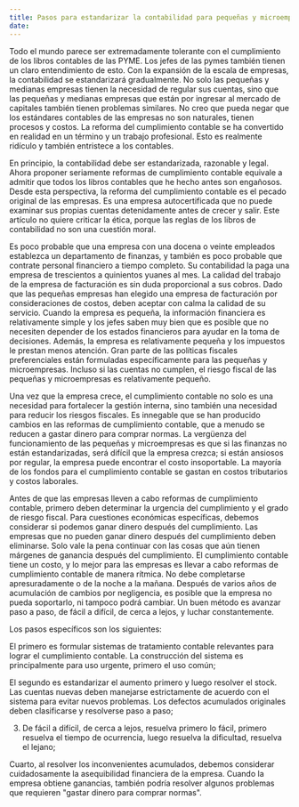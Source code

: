 ```yaml
---
title: Pasos para estandarizar la contabilidad para pequeñas y microempresas
date: 
---
```

Todo el mundo parece ser extremadamente tolerante con el cumplimiento de los libros contables de las PYME. Los jefes de las pymes también tienen un claro entendimiento de esto. Con la expansión de la escala de empresas, la contabilidad se estandarizará gradualmente. No solo las pequeñas y medianas empresas tienen la necesidad de regular sus cuentas, sino que las pequeñas y medianas empresas que están por ingresar al mercado de capitales también tienen problemas similares. No creo que pueda negar que los estándares contables de las empresas no son naturales, tienen procesos y costos. La reforma del cumplimiento contable se ha convertido en realidad en un término y un trabajo profesional. Esto es realmente ridículo y también entristece a los contables.
<!-- more -->
En principio, la contabilidad debe ser estandarizada, razonable y legal. Ahora proponer seriamente reformas de cumplimiento contable equivale a admitir que todos los libros contables que he hecho antes son engañosos. Desde esta perspectiva, la reforma del cumplimiento contable es el pecado original de las empresas. Es una empresa autocertificada que no puede examinar sus propias cuentas detenidamente antes de crecer y salir. Este artículo no quiere criticar la ética, porque las reglas de los libros de contabilidad no son una cuestión moral.

Es poco probable que una empresa con una docena o veinte empleados establezca un departamento de finanzas, y también es poco probable que contrate personal financiero a tiempo completo. Su contabilidad la paga una empresa de trescientos a quinientos yuanes al mes. La calidad del trabajo de la empresa de facturación es sin duda proporcional a sus cobros. Dado que las pequeñas empresas han elegido una empresa de facturación por consideraciones de costos, deben aceptar con calma la calidad de su servicio. Cuando la empresa es pequeña, la información financiera es relativamente simple y los jefes saben muy bien que es posible que no necesiten depender de los estados financieros para ayudar en la toma de decisiones. Además, la empresa es relativamente pequeña y los impuestos le prestan menos atención. Gran parte de las políticas fiscales preferenciales están formuladas específicamente para las pequeñas y microempresas. Incluso si las cuentas no cumplen, el riesgo fiscal de las pequeñas y microempresas es relativamente pequeño.

Una vez que la empresa crece, el cumplimiento contable no solo es una necesidad para fortalecer la gestión interna, sino también una necesidad para reducir los riesgos fiscales. Es innegable que se han producido cambios en las reformas de cumplimiento contable, que a menudo se reducen a gastar dinero para comprar normas. La vergüenza del funcionamiento de las pequeñas y microempresas es que si las finanzas no están estandarizadas, será difícil que la empresa crezca; si están ansiosos por regular, la empresa puede encontrar el costo insoportable. La mayoría de los fondos para el cumplimiento contable se gastan en costos tributarios y costos laborales.

Antes de que las empresas lleven a cabo reformas de cumplimiento contable, primero deben determinar la urgencia del cumplimiento y el grado de riesgo fiscal. Para cuestiones económicas específicas, debemos considerar si podemos ganar dinero después del cumplimiento. Las empresas que no pueden ganar dinero después del cumplimiento deben eliminarse. Solo vale la pena continuar con las cosas que aún tienen márgenes de ganancia después del cumplimiento. El cumplimiento contable tiene un costo, y lo mejor para las empresas es llevar a cabo reformas de cumplimiento contable de manera rítmica. No debe completarse apresuradamente o de la noche a la mañana. Después de varios años de acumulación de cambios por negligencia, es posible que la empresa no pueda soportarlo, ni tampoco podrá cambiar. Un buen método es avanzar paso a paso, de fácil a difícil, de cerca a lejos, y luchar constantemente.

Los pasos específicos son los siguientes:

El primero es formular sistemas de tratamiento contable relevantes para lograr el cumplimiento contable. La construcción del sistema es principalmente para uso urgente, primero el uso común;

El segundo es estandarizar el aumento primero y luego resolver el stock. Las cuentas nuevas deben manejarse estrictamente de acuerdo con el sistema para evitar nuevos problemas. Los defectos acumulados originales deben clasificarse y resolverse paso a paso;

3. De fácil a difícil, de cerca a lejos, resuelva primero lo fácil, primero resuelva el tiempo de ocurrencia, luego resuelva la dificultad, resuelva el lejano;

Cuarto, al resolver los inconvenientes acumulados, debemos considerar cuidadosamente la asequibilidad financiera de la empresa. Cuando la empresa obtiene ganancias, también podría resolver algunos problemas que requieren "gastar dinero para comprar normas".